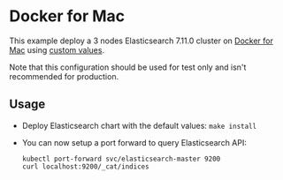 # Docker for Mac

This example deploy a 3 nodes Elasticsearch 7.11.0 cluster on [Docker for Mac][]
using [custom values][].

Note that this configuration should be used for test only and isn't recommended
for production.


## Usage

* Deploy Elasticsearch chart with the default values: `make install`

* You can now setup a port forward to query Elasticsearch API:

  ```
  kubectl port-forward svc/elasticsearch-master 9200
  curl localhost:9200/_cat/indices
  ```


[custom values]: https://github.com/elastic/helm-charts/tree/7.11/elasticsearch/examples/docker-for-mac/values.yaml
[docker for mac]: https://docs.docker.com/docker-for-mac/kubernetes/
